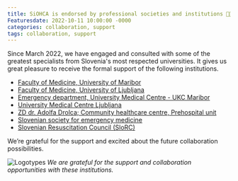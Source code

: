 ```yaml
---
title: SiOHCA is endorsed by professional societies and institutions 🙏🏻
Featuresdate: 2022-10-11 10:00:00 -0000
categories: collaboration, support
tags: collaboration, support
---
```

Since March 2022, we have engaged and consulted with some of the greatest specialists from Slovenia's most respected universities. It gives us great pleasure to receive the formal support of the following institutions.

- [Faculty of Medicine, University of    Maribor](https://www.mf.um.si/si/)
- [Faculty of Medicine, University of    Ljubljana](https://www.mf.uni-lj.si)
- [Emergency department, University Medical Centre - UKC    Maribor](https://www.ukc-mb.si/oddelki-službe-enote/drugi-samostojni-medicinski-oddelki/urgentni-center/)
- [University Medical Centre Ljubljana](https://www.kclj.si)
- [ZD dr. Adolfa Drolca; Community healthcare centre, Prehospital    unit](https://www.zd-mb.si)
- [Slovenian society for emergency    medicine](http://www.ssem-society.si)
- [Slovenian Resuscitation Council (SloRC)](http://slors.szum.si)

We’re grateful for the support and excited about the future collaboration possibilities.

![Logotypes](https://siohca.um.si/assets/img/logotipi-01.jpg)
*We are grateful for the support and collaboration opportunities with these institutions.*
